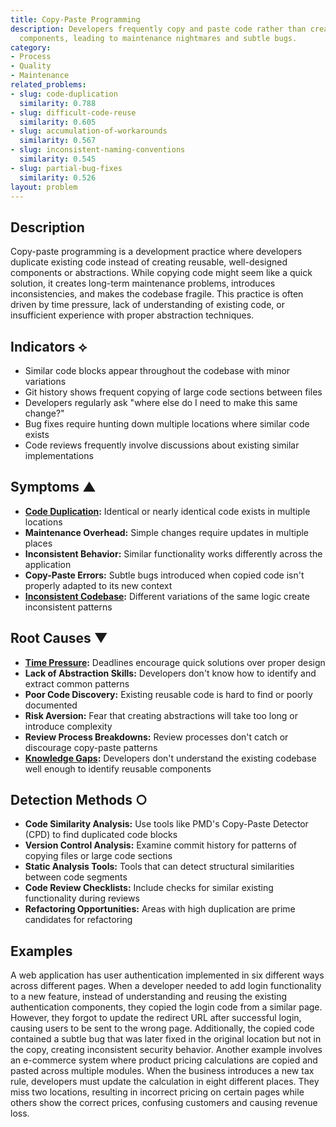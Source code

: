 ```yaml
---
title: Copy-Paste Programming
description: Developers frequently copy and paste code rather than creating reusable
  components, leading to maintenance nightmares and subtle bugs.
category:
- Process
- Quality
- Maintenance
related_problems:
- slug: code-duplication
  similarity: 0.788
- slug: difficult-code-reuse
  similarity: 0.605
- slug: accumulation-of-workarounds
  similarity: 0.567
- slug: inconsistent-naming-conventions
  similarity: 0.545
- slug: partial-bug-fixes
  similarity: 0.526
layout: problem
---
```


## Description

Copy-paste programming is a development practice where developers duplicate existing code instead of creating reusable, well-designed components or abstractions. While copying code might seem like a quick solution, it creates long-term maintenance problems, introduces inconsistencies, and makes the codebase fragile. This practice is often driven by time pressure, lack of understanding of existing code, or insufficient experience with proper abstraction techniques.

## Indicators ⟡
- Similar code blocks appear throughout the codebase with minor variations
- Git history shows frequent copying of large code sections between files
- Developers regularly ask "where else do I need to make this same change?"
- Bug fixes require hunting down multiple locations where similar code exists
- Code reviews frequently involve discussions about existing similar implementations

## Symptoms ▲
- **[Code Duplication](code-duplication.md):** Identical or nearly identical code exists in multiple locations
- **Maintenance Overhead:** Simple changes require updates in multiple places
- **Inconsistent Behavior:** Similar functionality works differently across the application
- **Copy-Paste Errors:** Subtle bugs introduced when copied code isn't properly adapted to its new context
- **[Inconsistent Codebase](inconsistent-codebase.md):** Different variations of the same logic create inconsistent patterns

## Root Causes ▼
- **[Time Pressure](time-pressure.md):** Deadlines encourage quick solutions over proper design
- **Lack of Abstraction Skills:** Developers don't know how to identify and extract common patterns
- **Poor Code Discovery:** Existing reusable code is hard to find or poorly documented
- **Risk Aversion:** Fear that creating abstractions will take too long or introduce complexity
- **Review Process Breakdowns:** Review processes don't catch or discourage copy-paste patterns
- **[Knowledge Gaps](knowledge-gaps.md):** Developers don't understand the existing codebase well enough to identify reusable components

## Detection Methods ○
- **Code Similarity Analysis:** Use tools like PMD's Copy-Paste Detector (CPD) to find duplicated code blocks
- **Version Control Analysis:** Examine commit history for patterns of copying files or large code sections
- **Static Analysis Tools:** Tools that can detect structural similarities between code segments
- **Code Review Checklists:** Include checks for similar existing functionality during reviews
- **Refactoring Opportunities:** Areas with high duplication are prime candidates for refactoring

## Examples

A web application has user authentication implemented in six different ways across different pages. When a developer needed to add login functionality to a new feature, instead of understanding and reusing the existing authentication components, they copied the login code from a similar page. However, they forgot to update the redirect URL after successful login, causing users to be sent to the wrong page. Additionally, the copied code contained a subtle bug that was later fixed in the original location but not in the copy, creating inconsistent security behavior. Another example involves an e-commerce system where product pricing calculations are copied and pasted across multiple modules. When the business introduces a new tax rule, developers must update the calculation in eight different places. They miss two locations, resulting in incorrect pricing on certain pages while others show the correct prices, confusing customers and causing revenue loss.